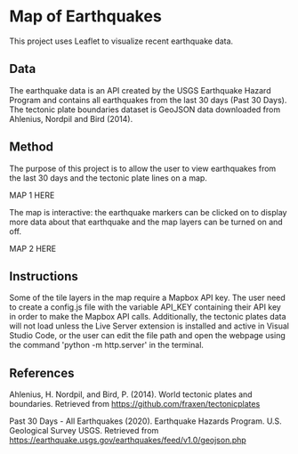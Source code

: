 # Map of Earthquakes 
This project uses Leaflet to visualize recent earthquake data.

## Data
The earthquake data is an API created by the USGS Earthquake Hazard Program and contains all earthquakes from the last 30 days (Past 30 Days). The tectonic plate boundaries dataset is GeoJSON data downloaded from Ahlenius, Nordpil and Bird (2014). 

## Method
The purpose of this project is to allow the user to view earthquakes from the last 30 days and the tectonic plate lines on a map. 

MAP 1 HERE

The map is interactive: the earthquake markers can be clicked on to display more data about that earthquake and the map layers can be turned on and off.

MAP 2 HERE

## Instructions 
Some of the tile layers in the map require a Mapbox API key. The user need to create a config.js file with the variable API_KEY containing their API key in order to make the Mapbox API calls. Additionally, the tectonic plates data will not load unless the Live Server extension is installed and active in Visual Studio Code, or the user can edit the file path and open the webpage using the command 'python -m http.server' in the terminal.

## References
Ahlenius, H. Nordpil, and Bird, P. (2014). World tectonic plates and boundaries. Retrieved from https://github.com/fraxen/tectonicplates

Past 30 Days - All Earthquakes (2020). Earthquake Hazards Program. U.S. Geological Survey USGS. Retrieved from https://earthquake.usgs.gov/earthquakes/feed/v1.0/geojson.php

